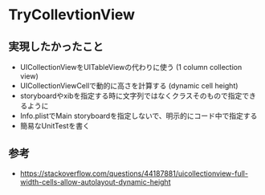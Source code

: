 # TryCollevtionView
## 実現したかったこと
- UICollectionViewをUITableViewの代わりに使う (1 column collection view)
- UICollectionViewCellで動的に高さを計算する (dynamic cell height)
- storyboardやxibを指定する時に文字列ではなくクラスそのもので指定できるように
- Info.plistでMain storyboardを指定しないで、明示的にコード中で指定する
- 簡易なUnitTestを書く
## 参考
- https://stackoverflow.com/questions/44187881/uicollectionview-full-width-cells-allow-autolayout-dynamic-height
